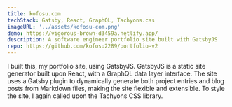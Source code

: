 ```yaml
---
title: kofosu.com
techStack: Gatsby, React, GraphQL, Tachyons.css
imageURL: '../assets/kofosu-com.png'
demo: https://vigorous-brown-d3459a.netlify.app/
description: A software engineer portfolio site built with GatsbyJS
repo: https://github.com/kofosu2289/portfolio-v2
---
```


I built this, my portfolio site, using GatsbyJS. GatsbyJS is a static site generator built upon React, with a GraphQL data layer interface. The site uses a Gatsby plugin to dynamically generate both project entries and blog posts from Markdown files, making the site flexible and extensible. To style the site, I again called upon the Tachyons CSS library.